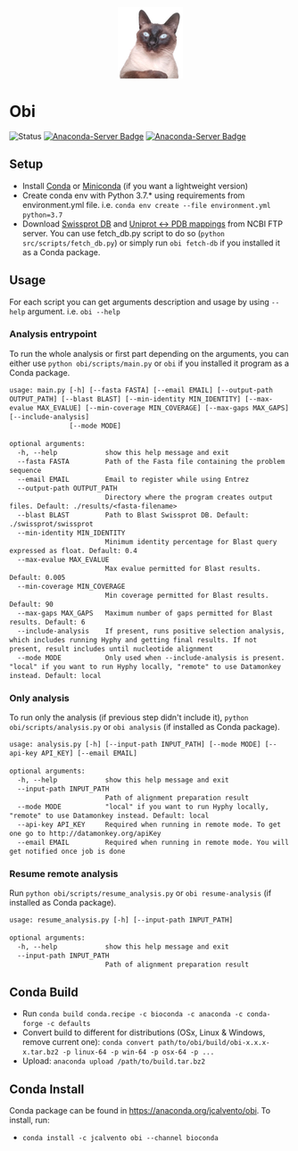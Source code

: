 <p align="center">
  <img src="img/logo.png" alt="Logo">
</p>

# Obi
![Status](https://github.com/jcalvento/tesina/workflows/Obi%201/badge.svg)
[![Anaconda-Server Badge](https://anaconda.org/jcalvento/obi/badges/installer/conda.svg)](https://conda.anaconda.org/jcalvento)
[![Anaconda-Server Badge](https://anaconda.org/jcalvento/obi/badges/latest_release_date.svg)](https://conda.anaconda.org/jcalvento)

## Setup
- Install [Conda](https://docs.conda.io/projects/conda/en/latest/user-guide/install/) or [Miniconda](https://docs.conda.io/en/latest/miniconda.html) (if you want a lightweight version)
- Create conda env with Python 3.7.* using requirements from environment.yml file. i.e. `conda env create --file environment.yml python=3.7`
- Download [Swissprot DB](https://ftp.ncbi.nlm.nih.gov/blast/db/swissprot.tar.gz) and [Uniprot <-> PDB mappings](http://ftp.ebi.ac.uk/pub/databases/msd/sifts/flatfiles/csv/pdb_chain_uniprot.csv.gz) from NCBI FTP server. You can use fetch_db.py script to do so (`python src/scripts/fetch_db.py`) or simply run `obi fetch-db` if you installed it as a Conda package. 

## Usage
For each script you can get arguments description and usage by using `--help` argument. i.e. `obi --help`

### Analysis entrypoint
To run the whole analysis or first part depending on the arguments, you can either use `python obi/scripts/main.py` or `obi` if you installed it program as a Conda package.

```commandline
usage: main.py [-h] [--fasta FASTA] [--email EMAIL] [--output-path OUTPUT_PATH] [--blast BLAST] [--min-identity MIN_IDENTITY] [--max-evalue MAX_EVALUE] [--min-coverage MIN_COVERAGE] [--max-gaps MAX_GAPS] [--include-analysis]
               [--mode MODE]

optional arguments:
  -h, --help            show this help message and exit
  --fasta FASTA         Path of the Fasta file containing the problem sequence
  --email EMAIL         Email to register while using Entrez
  --output-path OUTPUT_PATH
                        Directory where the program creates output files. Default: ./results/<fasta-filename>
  --blast BLAST         Path to Blast Swissprot DB. Default: ./swissprot/swissprot
  --min-identity MIN_IDENTITY
                        Minimum identity percentage for Blast query expressed as float. Default: 0.4
  --max-evalue MAX_EVALUE
                        Max evalue permitted for Blast results. Default: 0.005
  --min-coverage MIN_COVERAGE
                        Min coverage permitted for Blast results. Default: 90
  --max-gaps MAX_GAPS   Maximum number of gaps permitted for Blast results. Default: 6
  --include-analysis    If present, runs positive selection analysis, which includes running Hyphy and getting final results. If not present, result includes until nucleotide alignment
  --mode MODE           Only used when --include-analysis is present. "local" if you want to run Hyphy locally, "remote" to use Datamonkey instead. Default: local
```
### Only analysis
To run only the analysis (if previous step didn't include it), `python obi/scripts/analysis.py` or `obi analysis` (if installed as Conda package).

```commandline
usage: analysis.py [-h] [--input-path INPUT_PATH] [--mode MODE] [--api-key API_KEY] [--email EMAIL]

optional arguments:
  -h, --help            show this help message and exit
  --input-path INPUT_PATH
                        Path of alignment preparation result
  --mode MODE           "local" if you want to run Hyphy locally, "remote" to use Datamonkey instead. Default: local
  --api-key API_KEY     Required when running in remote mode. To get one go to http://datamonkey.org/apiKey
  --email EMAIL         Required when running in remote mode. You will get notified once job is done
```
### Resume remote analysis
Run `python obi/scripts/resume_analysis.py` or `obi resume-analysis` (if installed as Conda package).

```commandline
usage: resume_analysis.py [-h] [--input-path INPUT_PATH]

optional arguments:
  -h, --help            show this help message and exit
  --input-path INPUT_PATH
                        Path of alignment preparation result
```

## Conda Build
- Run `conda build conda.recipe -c bioconda -c anaconda -c conda-forge -c defaults`
- Convert build to different for distributions (OSx, Linux & Windows, remove current one): `conda convert path/to/obi/build/obi-x.x.x-x.tar.bz2 -p linux-64 -p win-64 -p osx-64 -p ...`
- Upload: `anaconda upload /path/to/build.tar.bz2`

## Conda Install
Conda package can be found in https://anaconda.org/jcalvento/obi. To install, run:
- `conda install -c jcalvento obi --channel bioconda`